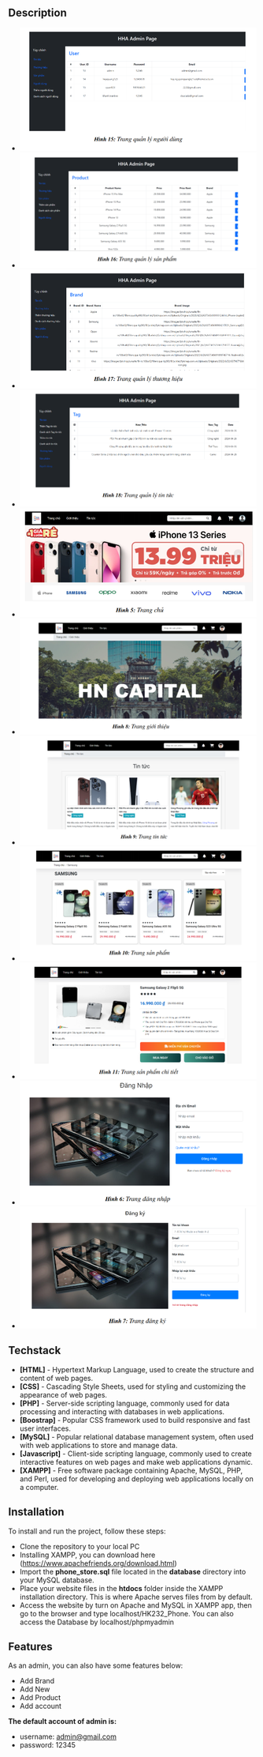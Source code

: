 ## Description
- ![alt text](https://github.com/huynguyenquangce/Phone_Store/blob/main/public/admin1.png)
- ![alt text](https://github.com/huynguyenquangce/Phone_Store/blob/main/public/admin2.png)
- ![alt text](https://github.com/huynguyenquangce/Phone_Store/blob/main/public/admin3.png)
- ![alt text](https://github.com/huynguyenquangce/Phone_Store/blob/main/public/admin4.png)
- ![alt text](https://github.com/huynguyenquangce/Phone_Store/blob/main/public/main.png)
- ![alt text](https://github.com/huynguyenquangce/Phone_Store/blob/main/public/info.png)
- ![alt text](https://github.com/huynguyenquangce/Phone_Store/blob/main/public/news.png)
- ![alt text](https://github.com/huynguyenquangce/Phone_Store/blob/main/public/shop.png)
- ![alt text](https://github.com/huynguyenquangce/Phone_Store/blob/main/public/shopinfo.png)
- ![alt text](https://github.com/huynguyenquangce/Phone_Store/blob/main/public/login%20.png)
- ![alt text](https://github.com/huynguyenquangce/Phone_Store/blob/main/public/signup.png)
## Techstack
- **[HTML]** - Hypertext Markup Language, used to create the structure and content of web pages.
- **[CSS]** -  Cascading Style Sheets, used for styling and customizing the appearance of web pages.
- **[PHP]** - Server-side scripting language, commonly used for data processing and interacting with databases in web applications.
- **[Boostrap]** - Popular CSS framework used to build responsive and fast user interfaces.
- **[MySQL]** -  Popular relational database management system, often used with web applications to store and manage data.
- **[Javascript]** - Client-side scripting language, commonly used to create interactive features on web pages and make web applications dynamic.
- **[XAMPP]** - Free software package containing Apache, MySQL, PHP, and Perl, used for developing and deploying web applications locally on a computer.

## Installation
To install and run the project, follow these steps:
- Clone the repository to your local PC
- Installing XAMPP, you can download here (https://www.apachefriends.org/download.html)
- Import the **phone_store.sql** file located in the **database** directory into your MySQL database.
- Place your website files in the **htdocs** folder inside the XAMPP installation directory. This is where Apache serves files from by default.
- Access the website by turn on Apache and MySQL in XAMPP app, then go to the browser and type localhost/HK232_Phone. You can also access the Database by localhost/phpmyadmin

## Features
As an admin, you can also have some features below:
- Add Brand
- Add New
- Add Product
- Add account

**The default account of admin is:**
- username: admin@gmail.com 
- password: 12345







